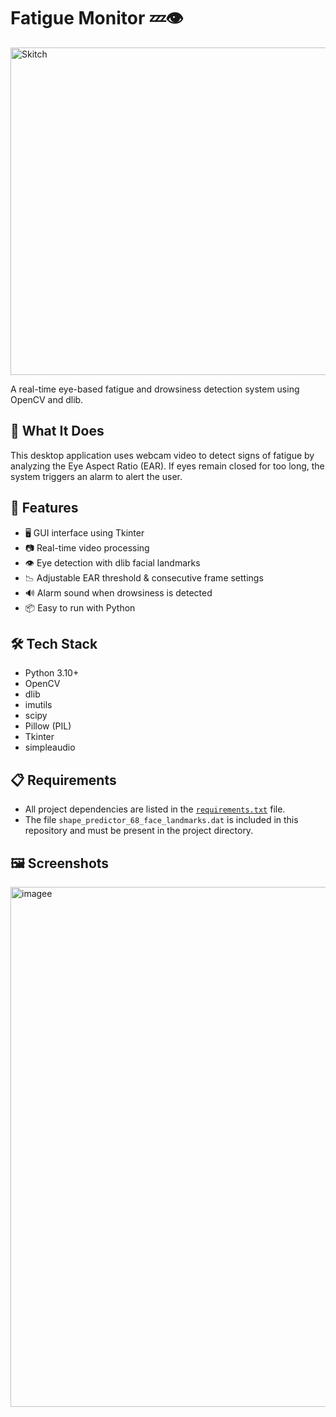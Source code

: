 # Fatigue Monitor 💤👁️

<img width="1080" height="524" alt="Skitch" src="https://github.com/user-attachments/assets/969b83da-d3d4-4233-907d-bd49effba7a4" style="display: block; margin: 0 auto;" />



A real-time eye-based fatigue and drowsiness detection system using OpenCV and dlib.

## 🧠 What It Does

This desktop application uses webcam video to detect signs of fatigue by analyzing the Eye Aspect Ratio (EAR). If eyes remain closed for too long, the system triggers an alarm to alert the user.

## 🚀 Features

- 🖥️ GUI interface using Tkinter
- 📷 Real-time video processing
- 👁️ Eye detection with dlib facial landmarks
- 📉 Adjustable EAR threshold & consecutive frame settings
- 🔊 Alarm sound when drowsiness is detected
- 📦 Easy to run with Python

## 🛠️ Tech Stack

- Python 3.10+
- OpenCV
- dlib
- imutils
- scipy
- Pillow (PIL)
- Tkinter
- simpleaudio

## 📋 Requirements

- All project dependencies are listed in the [`requirements.txt`](requirements.txt) file.
- The file `shape_predictor_68_face_landmarks.dat` is included in this repository and must be present in the project directory.

## 🖼️ Screenshots
<img width="1202" height="832" alt="imagee" src="https://github.com/user-attachments/assets/a347b581-d082-45c0-ae79-305b6e35e017" />

